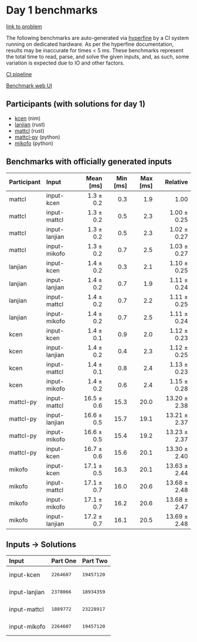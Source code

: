 # Day 1 benchmarks

[link to problem](https://adventofcode.com/2024/day/1)

The following benchmarks are auto-generated via
[hyperfine](https://github.com/sharkdp/hyperfine) by a CI system running on
dedicated hardware. As per the hyperfine documentation, results may be
inaccurate for times < 5 ms. These benchmarks represent the total time to read,
parse, and solve the given inputs, and, as such, some variation is expected due
to IO and other factors.

[CI pipeline](http://ci.papercode.net:8080/teams/main/pipelines/aoc2024)

[Benchmark web UI](https://aoc.ancalagon.black)


## Participants (with solutions for day 1)

- [kcen](https://github.com/kcen/aoc2024) (nim)
- [lanjian](https://github.com/lanjian/aoc-2024) (rust)
- [mattcl](https://github.com/mattcl/aoc2024) (rust)
- [mattcl-py](https://github.com/mattcl/aoc2024-py) (python)
- [mikofo](https://github.com/mikofo/aoc2024) (python)


## Benchmarks with officially generated inputs

| Participant | Input | Mean [ms] | Min [ms] | Max [ms] | Relative |
|:---|:---|---:|---:|---:|---:|
| mattcl | input-kcen | 1.3 ± 0.2 | 0.3 | 1.9 | 1.00 |
| mattcl | input-mattcl | 1.3 ± 0.2 | 0.5 | 2.3 | 1.00 ± 0.25 |
| mattcl | input-lanjian | 1.3 ± 0.2 | 0.5 | 2.3 | 1.02 ± 0.27 |
| mattcl | input-mikofo | 1.3 ± 0.2 | 0.7 | 2.5 | 1.03 ± 0.27 |
| lanjian | input-kcen | 1.4 ± 0.2 | 0.3 | 2.1 | 1.10 ± 0.25 |
| lanjian | input-lanjian | 1.4 ± 0.2 | 0.7 | 1.9 | 1.11 ± 0.24 |
| lanjian | input-mattcl | 1.4 ± 0.2 | 0.7 | 2.2 | 1.11 ± 0.25 |
| lanjian | input-mikofo | 1.4 ± 0.2 | 0.7 | 2.5 | 1.11 ± 0.24 |
| kcen | input-kcen | 1.4 ± 0.1 | 0.9 | 2.0 | 1.12 ± 0.23 |
| kcen | input-lanjian | 1.4 ± 0.2 | 0.4 | 2.3 | 1.12 ± 0.25 |
| kcen | input-mattcl | 1.4 ± 0.1 | 0.8 | 2.4 | 1.13 ± 0.23 |
| kcen | input-mikofo | 1.4 ± 0.2 | 0.6 | 2.4 | 1.15 ± 0.28 |
| mattcl-py | input-mattcl | 16.5 ± 0.6 | 15.3 | 20.0 | 13.20 ± 2.38 |
| mattcl-py | input-lanjian | 16.6 ± 0.5 | 15.7 | 19.1 | 13.21 ± 2.37 |
| mattcl-py | input-mikofo | 16.6 ± 0.5 | 15.4 | 19.2 | 13.23 ± 2.37 |
| mattcl-py | input-kcen | 16.7 ± 0.6 | 15.6 | 20.1 | 13.30 ± 2.40 |
| mikofo | input-kcen | 17.1 ± 0.5 | 16.3 | 20.1 | 13.63 ± 2.44 |
| mikofo | input-mattcl | 17.1 ± 0.7 | 16.0 | 20.6 | 13.68 ± 2.48 |
| mikofo | input-mikofo | 17.1 ± 0.7 | 16.2 | 20.6 | 13.68 ± 2.47 |
| mikofo | input-lanjian | 17.2 ± 0.7 | 16.1 | 20.5 | 13.69 ± 2.48 |


## Inputs -> Solutions

| Input | Part One | Part Two |
|:---|:---|:---|
|input-kcen|<pre>2264607</pre>|<pre>19457120</pre>|
|input-lanjian|<pre>2378066</pre>|<pre>18934359</pre>|
|input-mattcl|<pre>1889772</pre>|<pre>23228917</pre>|
|input-mikofo|<pre>2264607</pre>|<pre>19457120</pre>|